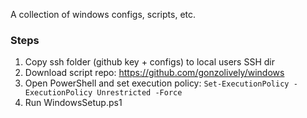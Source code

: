 A collection of windows configs, scripts, etc.

### Steps
1. Copy ssh folder (github key + configs) to local users SSH dir
2. Download script repo: https://github.com/gonzolively/windows
3. Open PowerShell and set execution policy: `Set-ExecutionPolicy -ExecutionPolicy Unrestricted -Force`
4. Run WindowsSetup.ps1
